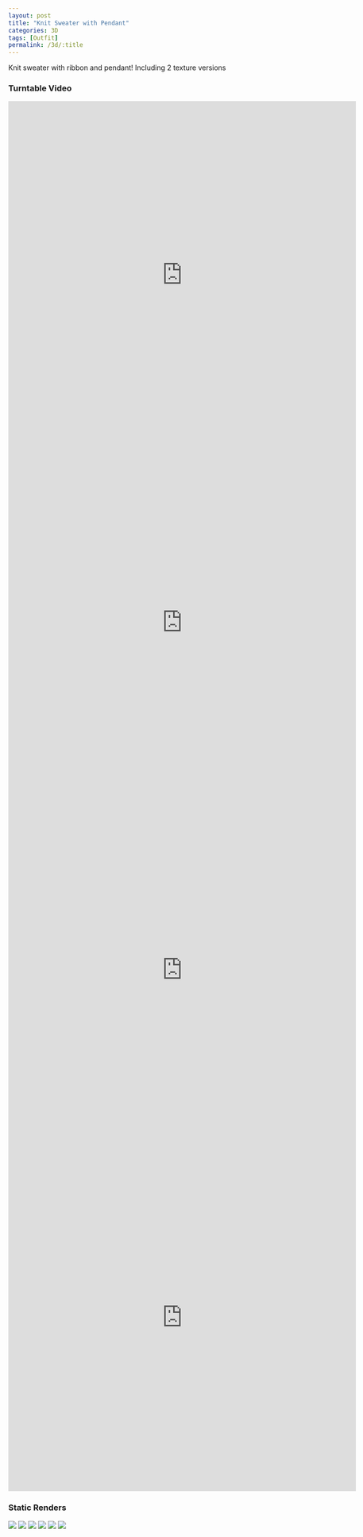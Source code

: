```yaml
---
layout: post
title: "Knit Sweater with Pendant"
categories: 3D
tags: [Outfit]
permalink: /3d/:title
---
```


Knit sweater with ribbon and pendant! Including 2 texture versions

### Turntable Video

<iframe src="https://drive.google.com/file/d/1FaLcUhndvZOH4qfNi4kgthf72dJN8v6Q/preview" frameborder="0" allowfullscreen="true" height="700" width="700" allow='autoplay'></iframe>
<iframe src="https://drive.google.com/file/d/1FZnjEeIrx-TrTCo1tLA4VWRPZGfTnvQS/preview" frameborder="0" allowfullscreen="true" height="700" width="700" allow='autoplay'></iframe>
<iframe src="https://drive.google.com/file/d/1Fmb9Ar7IyrePXge3XIe5EE5JtGU1awpL/preview" frameborder="0" allowfullscreen="true" height="700" width="700" allow='autoplay'></iframe>
<iframe src="https://drive.google.com/file/d/1Flmgu592MmTPOA93fKlDVle4-jT7YXic/preview" frameborder="0" allowfullscreen="true" height="700" width="700" allow='autoplay'></iframe>

### Static Renders

<img-comparison-slider>
  <img slot="first" src="https://drive.google.com/thumbnail?id=1FbmG57jgGIurbg6gh09sVsMhREZawdk2&sz=w1000" />
  <img slot="second" src="https://drive.google.com/thumbnail?id=1FbuEfS6lHgH9KSMNpyRyMMCOSV9VbgIo&sz=w1000" />
</img-comparison-slider>

<img-comparison-slider>
  <img slot="first" src="https://drive.google.com/thumbnail?id=1FTuwvvwM1WdgddXLC9zX-vIJXschTthZ&sz=w1000" />
  <img slot="second" src="https://drive.google.com/thumbnail?id=1FdHBHQM8SmgEqx1Sfv9VLFs2j2vUR9xA&sz=w1000" />
</img-comparison-slider>

<img-comparison-slider>
  <img slot="first" src="https://drive.google.com/thumbnail?id=1FUGO4x7lmQ4wJgnGQ7hZoRbG76KRWMfW&sz=w1000" />
  <img slot="second" src="https://drive.google.com/thumbnail?id=1Fe46Pxe6x3CtzI--tFRW5mn86ZXoMskI&sz=w1000" />
</img-comparison-slider>

<!--
### Wireframe

Highpoly model for looking nice from very close
<img-comparison-slider>
  <img slot="first" src="https://drive.google.com/thumbnail?id=1FdHBHQM8SmgEqx1Sfv9VLFs2j2vUR9xA&sz=w1000" />
  <img slot="second" src="https://drive.google.com/thumbnail?id=1Fo27DCjBkikA0z9jhntuUQHWarvC23wt&sz=w1000" />
</img-comparison-slider>
-->